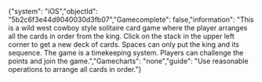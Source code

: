 {"system": "iOS","objectId": "5b2c6f3e44d9040030d3fb07","Gamecomplete": false,"information": "This is a wild west cowboy style solitaire card game where the player arranges all the cards in order from the king. Click on the stack in the upper left corner to get a new deck of cards. Spaces can only put the king and its sequence. The game is a timekeeping system. Players can challenge the points and join the game.","Gamecharts": "none","guide": "Use reasonable operations to arrange all cards in order."}
